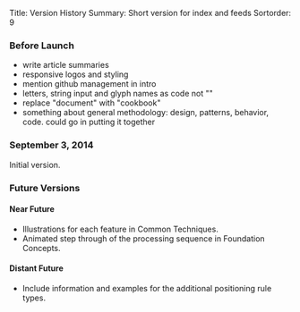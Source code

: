 Title: Version History
Summary: Short version for index and feeds
Sortorder: 9

### Before Launch

- write article summaries
- responsive logos and styling
- mention github management in intro
- letters, string input and glyph names as code not ""
- replace "document" with "cookbook"
- something about general methodology: design, patterns, behavior, code. could go in putting it together

### September 3, 2014

Initial version.

### Future Versions

#### Near Future

- Illustrations for each feature in Common Techniques.
- Animated step through of the processing sequence in Foundation Concepts.

#### Distant Future

- Include information and examples for the additional positioning rule types.
